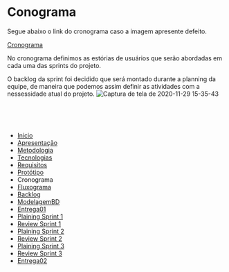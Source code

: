 # Conograma

Segue abaixo o link do cronograma caso a imagem apresente defeito.

[Cronograma](https://unbbr.sharepoint.com/:x:/s/XGHteam/EXM7WU0mNkJAli47lxbGg_QBIm0onchX7f2SLYid93EjEw?e=mYvsaw)


No cronograma definimos as estórias de usuários que serão abordadas em cada uma das sprints do projeto.

O backlog da sprint foi decidido que será montado durante a planning da equipe, de maneira que podemos assim definir as atividades com a nessessidade atual do projeto.
![Captura de tela de 2020-11-29 15-35-43](https://user-images.githubusercontent.com/50925505/100550444-b3346b80-3258-11eb-9052-91732ad69128.png)

<br/>
<br/>
<br/>



- [Inicio](/index.md)
- [Apresentação](/Apresentacao.MD)
- [Metodologia](/Metodologia.MD)
- [Tecnologias](/Tecnologias.MD)
- [Requisitos](/Requisitos.MD)
- [Protótipo](/Prototipo.MD)
- Cronograma
- [Fluxograma](/Fluxograma.MD)
- [Backlog](/Backlog.MD)
- [ModelagemBD](/DER-DLD.MD)
- [Entrega01](/Entrega01.MD)
- [Plaining Sprint 1](/Plaining_Sprint1.MD)
- [Review Sprint 1](/Review01.MD)
- [Plaining Sprint 2](/Plaining_Sprint2.MD)
- [Review Sprint 2](/Review02.MD)
- [Plaining Sprint 3](/Plaining_Sprint3.MD)
- [Review Sprint 3](/Review03.MD)
- [Entrega02](/Entrega02.MD)
